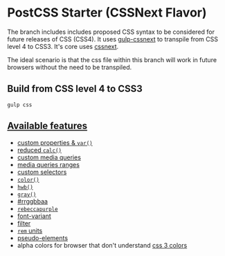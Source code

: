 # PostCSS Starter (CSSNext Flavor)

The branch includes includes proposed CSS syntax to be considered for future
releases of CSS (CSS4). It uses [gulp-cssnext](https://github.com/cssnext/gulp-cssnext)
to transpile from CSS level 4 to CSS3. It's core uses [cssnext](https://cssnext.github.io/).

The ideal scenario is that the css file within this branch will work in future browsers
without the need to be transpiled.

## Build from CSS level 4 to CSS3

```
gulp css
```

## [Available features](https://github.com/cssnext/cssnext#features)

* [custom properties & `var()`](http://www.w3.org/TR/css-variables/)
* [reduced `calc()`](https://github.com/MoOx/reduce-css-calc#readme)
* [custom media queries](http://dev.w3.org/csswg/mediaqueries/#custom-mq)
* [media queries ranges](http://dev.w3.org/csswg/mediaqueries/#mq-ranges)
* [custom selectors](http://dev.w3.org/csswg/css-extensions/#custom-selectors)
* [`color()`](http://dev.w3.org/csswg/css-color/#modifying-colors)
* [`hwb()`](http://dev.w3.org/csswg/css-color/#the-hwb-notation)
* [`gray()`](http://dev.w3.org/csswg/css-color/#grays)
* [#rrggbbaa](http://dev.w3.org/csswg/css-color/#hex-notation)
* [`rebeccapurple`](http://dev.w3.org/csswg/css-color/#valdef-color-rebeccapurple)
* [font-variant](http://dev.w3.org/csswg/css-fonts/#propdef-font-variant)
* [filter](http://www.w3.org/TR/filter-effects/)
* [`rem` units](http://www.w3.org/TR/css3-values/#rem-unit)
* [pseudo-elements](http://www.w3.org/TR/css3-selectors/#pseudo-elements)
* alpha colors for browser that don't understand [css 3 colors](http://www.w3.org/TR/css3-color/)
